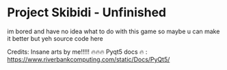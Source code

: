 # Project Skibidi - Unfinished

im bored and have no idea what to do with this game so maybe u can make it better but yeh source code here

Credits:
Insane arts by me!!!!! 🔥🔥🔥
Pyqt5 docs 🔥 : https://www.riverbankcomputing.com/static/Docs/PyQt5/
